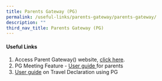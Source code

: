 ```yaml
---
title: Parents Gateway (PG)
permalink: /useful-links/parents-gateway/parents-gateway/
description: ""
third_nav_title: Parents Gateway (PG)
---
```

#### Useful Links

1. Access Parent Gateway() website, <a href = "https://pg.moe.edu.sg/">click here</a>.
2. PG Meeting Feature - <a href = "/files/Useful%20Link/Parents%20Gateway/Meetings%20Feature%20-%20User%20Guide%20for%20Parents%20-%20Aug%202020%20(1).pdf">User guide </a>for parents
3. <a href = "/files/Useful%20Link/Parents%20Gateway/Parents%20Guide%20for%20PG%20Travel%20Declaration%20Update%20Particulars.pdf">User guide</a> on Travel Declaration using PG